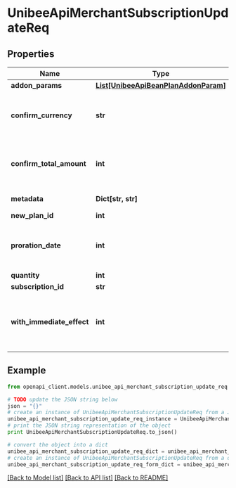# UnibeeApiMerchantSubscriptionUpdateReq


## Properties

Name | Type | Description | Notes
------------ | ------------- | ------------- | -------------
**addon_params** | [**List[UnibeeApiBeanPlanAddonParam]**](UnibeeApiBeanPlanAddonParam.md) | addonParams | [optional] 
**confirm_currency** | **str** | Currency To Be Confirmed，Get From Preview | 
**confirm_total_amount** | **int** | TotalAmount To Be Confirmed，Get From Preview | 
**metadata** | **Dict[str, str]** | Metadata，Map | [optional] 
**new_plan_id** | **int** | New PlanId | 
**proration_date** | **int** | prorationDate date to start Proration，Get From Preview | 
**quantity** | **int** | Quantity | 
**subscription_id** | **str** | SubscriptionId | 
**with_immediate_effect** | **int** | Effect Immediate，1-Immediate，2-Next Period | [optional] 

## Example

```python
from openapi_client.models.unibee_api_merchant_subscription_update_req import UnibeeApiMerchantSubscriptionUpdateReq

# TODO update the JSON string below
json = "{}"
# create an instance of UnibeeApiMerchantSubscriptionUpdateReq from a JSON string
unibee_api_merchant_subscription_update_req_instance = UnibeeApiMerchantSubscriptionUpdateReq.from_json(json)
# print the JSON string representation of the object
print UnibeeApiMerchantSubscriptionUpdateReq.to_json()

# convert the object into a dict
unibee_api_merchant_subscription_update_req_dict = unibee_api_merchant_subscription_update_req_instance.to_dict()
# create an instance of UnibeeApiMerchantSubscriptionUpdateReq from a dict
unibee_api_merchant_subscription_update_req_form_dict = unibee_api_merchant_subscription_update_req.from_dict(unibee_api_merchant_subscription_update_req_dict)
```
[[Back to Model list]](../README.md#documentation-for-models) [[Back to API list]](../README.md#documentation-for-api-endpoints) [[Back to README]](../README.md)


